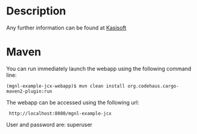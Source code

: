 Description
===========

Any further information can be found at [Kasisoft](https://kasisoft.com)


Maven
=====

You can run immediately launch the webapp using the following command line:

    (mgnl-example-jcx-webapp)$ mvn clean install org.codehaus.cargo-maven2-plugin:run

The webapp can be accessed using the following url:

     http://localhost:8080/mgnl-example-jcx

User and password are: superuser

